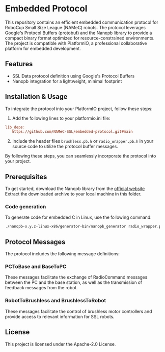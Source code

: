 # Embedded Protocol

This repository contains an efficient embedded communication protocol for RoboCup Small Size League (NAMeC) robots.
The protocol leverages Google's Protocol Buffers (protobuf) and the Nanopb library to provide a compact binary format optimized for resource-constrained environments.
The project is compatible with PlatformIO, a professional collaborative platform for embedded development.

## Features

- SSL Data protocol definition using Google's Protocol Buffers
- Nanopb integration for a lightweight, minimal footprint

## Installation & Usage

To integrate the protocol into your PlatformIO project, follow these steps:

1. Add the following lines to your platformio.ini file:

```.ini
lib_deps:
   https://github.com/NAMeC-SSL/embedded-protocol.git#main
```

2. Include the header files `brushless.pb.h` or `radio_wrapper.pb.h` in your source code to utilize the protocol buffer messages.

By following these steps, you can seamlessly incorporate the protocol into your project.

## Prerequisites

To get started, download the Nanopb library from the [official website](https://jpa.kapsi.fi/nanopb/download/)
Extract the downloaded archive to your local machine in this folder.

### Code generation

To generate code for embedded C in Linux, use the following command:

```bash
./nanopb-x.y.z-linux-x86/generator-bin/nanopb_generator radio_wrapper.proto brushless.proto -I proto -D src
```

## Protocol Messages

The protocol includes the following message definitions:

### PCToBase and BaseToPC

These messages facilitate the exchange of RadioCommand messages between the PC and the base station, as well as the transmission of feedback messages from the robot.

### RobotToBrushless and BrushlessToRobot

These messages facilitate the control of brushless motor controllers and provide access to relevant information for SSL robots.

## License

This project is licensed under the Apache-2.0 License.
